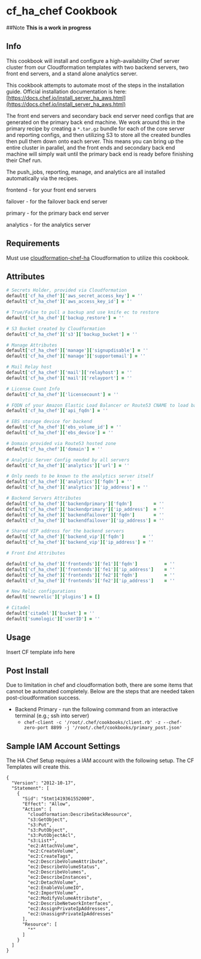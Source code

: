 # cf_ha_chef Cookbook
##Note **This is a work in progress**

## Info
This cookbook will install and configure a high-availability Chef server cluster from our Cloudformation templates with two backend servers, two front end servers, and a stand alone analytics server.

This cookbook attempts to automate most of the steps in the installation guide. Official installation documentation is here: [https://docs.chef.io/install_server_ha_aws.html](https://docs.chef.io/install_server_ha_aws.html)

The front end servers and secondary back end server need configs that are generated on the primary back end machine. We work around this in the primary recipe by creating a `*.tar.gz` bundle for each of the core server and reporting configs, and then utilizing S3 to store all the created bundles then pull them down onto each server. This means you can bring up the entire cluster in parallel, and the front ends and secondary back end machine will simply wait until the primary back end is ready before finishing their Chef run.

The push_jobs, reporting, manage, and analytics are all installed automatically via the recipes.

frontend - for your front end servers

failover - for the failover back end server

primary - for the primary back end server

analytics - for the analytics server

## Requirements
Must use [cloudformation-chef-ha](https://github.com/HearstAT/cloudformation-chef-ha) Cloudformation to utilize this cookbook.

## Attributes
```ruby
# Secrets Holder, provided via Cloudformation
default['cf_ha_chef']['aws_secret_access_key'] = ''
default['cf_ha_chef']['aws_access_key_id'] = ''

# True/False to pull a backup and use knife ec to restore
default['cf_ha_chef']['backup_restore'] = ''

# S3 Bucket created by Cloudformation
default['cf_ha_chef']['s3']['backup_bucket'] = ''

# Manage Attributes
default['cf_ha_chef']['manage']['signupdisable'] = ''
default['cf_ha_chef']['manage']['supportemail'] = ''

# Mail Relay host
default['cf_ha_chef']['mail']['relayhost'] = ''
default['cf_ha_chef']['mail']['relayport'] = ''

# License Count Info
default['cf_ha_chef']['licensecount'] = ''

# FQDN of your Amazon Elastic Load Balancer or Route53 CNAME to load balancer DNS
default['cf_ha_chef']['api_fqdn'] = ''

# EBS storage device for backend
default['cf_ha_chef']['ebs_volume_id'] = ''
default['cf_ha_chef']['ebs_device'] = ''

# Domain provided via Route53 hosted zone
default['cf_ha_chef']['domain'] = ''

# Analytic Server Config needed by all servers
default['cf_ha_chef']['analytics']['url'] = ''

# Only needs to be known to the analytics server itself
default['cf_ha_chef']['analytics']['fqdn'] = ''
default['cf_ha_chef']['analytics']['ip_address'] = ''

# Backend Servers Attributes
default['cf_ha_chef']['backendprimary']['fqdn']        = ''
default['cf_ha_chef']['backendprimary']['ip_address']  = ''
default['cf_ha_chef']['backendfailover']['fqdn']       = ''
default['cf_ha_chef']['backendfailover']['ip_address'] = ''

# Shared VIP address for the backend servers
default['cf_ha_chef']['backend_vip']['fqdn']       = ''
default['cf_ha_chef']['backend_vip']['ip_address'] = ''

# Front End Attributes

default['cf_ha_chef']['frontends']['fe1']['fqdn']          = ''
default['cf_ha_chef']['frontends']['fe1']['ip_address']    = ''
default['cf_ha_chef']['frontends']['fe2']['fqdn']          = ''
default['cf_ha_chef']['frontends']['fe2']['ip_address']    = ''

# New Relic configurations
default['newrelic']['plugins'] = []

# Citadel
default['citadel']['bucket'] = ''
default['sumologic']['userID'] = ''
```

## Usage
Insert CF template info here

## Post Install
Due to limitation in chef and cloudformation both, there are some items that cannot be automated completely. Below are the steps that are needed taken post-cloudformation success.
- Backend Primary - run the following command from an interactive terminal (e.g.; ssh into server)
  - `chef-client -c '/root/.chef/cookbooks/client.rb' -z --chef-zero-port 8899 -j '/root/.chef/cookbooks/primary_post.json'`


## Sample IAM Account Settings
The HA Chef Setup requires a IAM account with the following setup. The CF Templates will create this.

```
{
  "Version": "2012-10-17",
  "Statement": [
    {
      "Sid": "Stmt1419361552000",
      "Effect": "Allow",
      "Action": [
        "cloudformation:DescribeStackResource",
        "s3:GetObject",
        "s3:Put",
        "s3:PutObject",
        "s3:PutObjectAcl",
        "s3:List*",
        "ec2:AttachVolume",
        "ec2:CreateVolume",
        "ec2:CreateTags",
        "ec2:DescribeVolumeAttribute",
        "ec2:DescribeVolumeStatus",
        "ec2:DescribeVolumes",
        "ec2:DescribeInstances",
        "ec2:DetachVolume",
        "ec2:EnableVolumeIO",
        "ec2:ImportVolume",
        "ec2:ModifyVolumeAttribute",
        "ec2:DescribeNetworkInterfaces",
        "ec2:AssignPrivateIpAddresses",
        "ec2:UnassignPrivateIpAddresses"
      ],
      "Resource": [
        "*"
      ]
    }
  ]
}
```
